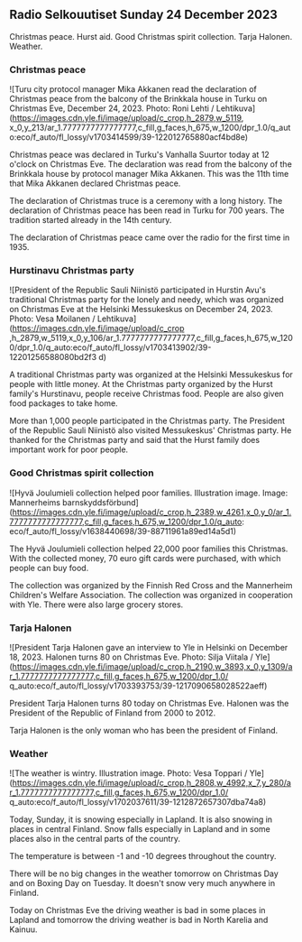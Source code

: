 ## Radio Selkouutiset Sunday 24 December 2023

Christmas peace. Hurst aid. Good Christmas spirit collection. Tarja Halonen. Weather.

### Christmas peace

![Turu city protocol manager Mika Akkanen read the declaration of Christmas peace from the balcony of the Brinkkala house in Turku on Christmas Eve, December 24, 2023. Photo: Roni Lehti / Lehtikuva](https://images.cdn.yle.fi/image/upload/c_crop,h_2879,w_5119, x_0,y_213/ar_1.7777777777777777,c_fill,g_faces,h_675,w_1200/dpr_1.0/q_auto:eco/f_auto/fl_lossy/v1703414599/39-122012765880acf4bd8e)

Christmas peace was declared in Turku's Vanhalla Suurtor today at 12 o'clock on Christmas Eve. The declaration was read from the balcony of the Brinkkala house by protocol manager Mika Akkanen. This was the 11th time that Mika Akkanen declared Christmas peace.

The declaration of Christmas truce is a ceremony with a long history. The declaration of Christmas peace has been read in Turku for 700 years. The tradition started already in the 14th century.

The declaration of Christmas peace came over the radio for the first time in 1935.

### Hurstinavu Christmas party

![President of the Republic Sauli Niinistö participated in Hurstin Avu's traditional Christmas party for the lonely and needy, which was organized on Christmas Eve at the Helsinki Messukeskus on December 24, 2023. Photo: Vesa Moilanen / Lehtikuva](https://images.cdn.yle.fi/image/upload/c_crop ,h_2879,w_5119,x_0,y_106/ar_1.7777777777777777,c_fill,g_faces,h_675,w_1200/dpr_1.0/q_auto:eco/f_auto/fl_lossy/v1703413902/39-12201256588080bd2f3 d)

A traditional Christmas party was organized at the Helsinki Messukeskus for people with little money. At the Christmas party organized by the Hurst family's Hurstinavu, people receive Christmas food. People are also given food packages to take home.

More than 1,000 people participated in the Christmas party. The President of the Republic Sauli Niinistö also visited Messukeskus' Christmas party. He thanked for the Christmas party and said that the Hurst family does important work for poor people.

### Good Christmas spirit collection

![Hyvä Joulumieli collection helped poor families. Illustration image. Image: Mannerheims barnskyddsförbund](https://images.cdn.yle.fi/image/upload/c_crop,h_2389,w_4261,x_0,y_0/ar_1.7777777777777777,c_fill,g_faces,h_675,w_1200/dpr_1.0/q_auto: eco/f_auto/fl_lossy/v1638440698/39-88711961a89ed14a5d1)

The Hyvä Joulumieli collection helped 22,000 poor families this Christmas. With the collected money, 70 euro gift cards were purchased, with which people can buy food.

The collection was organized by the Finnish Red Cross and the Mannerheim Children's Welfare Association. The collection was organized in cooperation with Yle. There were also large grocery stores.

### Tarja Halonen

![President Tarja Halonen gave an interview to Yle in Helsinki on December 18, 2023. Halonen turns 80 on Christmas Eve. Photo: Silja Viitala / Yle](https://images.cdn.yle.fi/image/upload/c_crop,h_2190,w_3893,x_0,y_1309/ar_1.7777777777777777,c_fill,g_faces,h_675,w_1200/dpr_1.0/ q_auto:eco/f_auto/fl_lossy/v1703393753/39-1217090658028522aeff)

President Tarja Halonen turns 80 today on Christmas Eve. Halonen was the President of the Republic of Finland from 2000 to 2012.

Tarja Halonen is the only woman who has been the president of Finland.

### Weather

![The weather is wintry. Illustration image. Photo: Vesa Toppari / Yle](https://images.cdn.yle.fi/image/upload/c_crop,h_2808,w_4992,x_7,y_280/ar_1.7777777777777777,c_fill,g_faces,h_675,w_1200/dpr_1.0/ q_auto:eco/f_auto/fl_lossy/v1702037611/39-1212872657307dba74a8)

Today, Sunday, it is snowing especially in Lapland. It is also snowing in places in central Finland. Snow falls especially in Lapland and in some places also in the central parts of the country.

The temperature is between -1 and -10 degrees throughout the country.

There will be no big changes in the weather tomorrow on Christmas Day and on Boxing Day on Tuesday. It doesn't snow very much anywhere in Finland.

Today on Christmas Eve the driving weather is bad in some places in Lapland and tomorrow the driving weather is bad in North Karelia and Kainuu.
